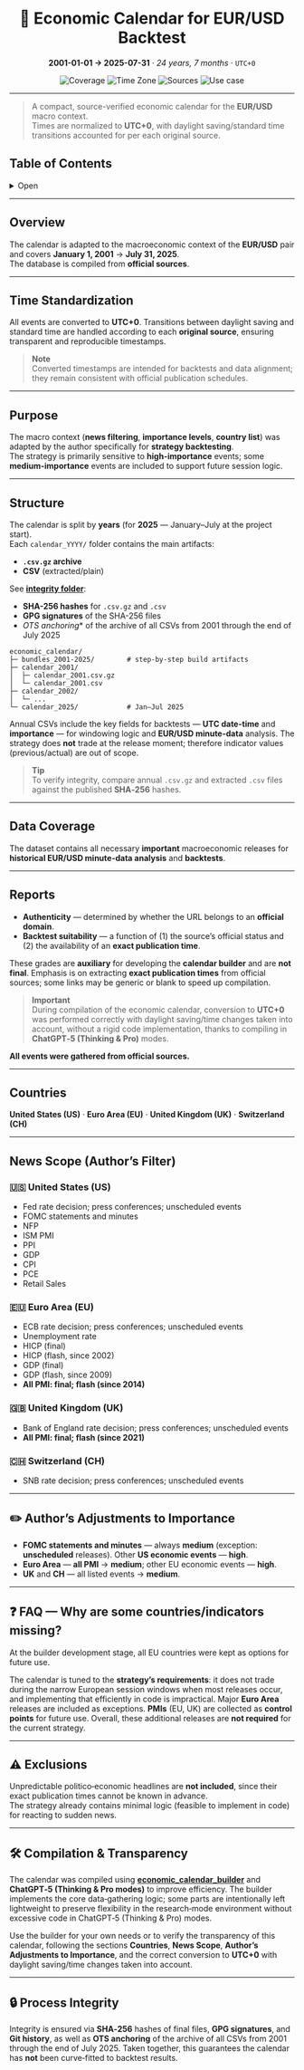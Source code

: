 <h1 align="center">📅 Economic Calendar for EUR/USD Backtest</h1>
<p align="center"><strong>2001-01-01 → 2025-07-31</strong> · <em>24 years, 7 months</em> · <code>UTC+0</code></p>
<p align="center">
  <img alt="Coverage" src="https://img.shields.io/badge/Coverage-2001%E2%80%932025-blue">
  <img alt="Time Zone" src="https://img.shields.io/badge/Time%20Zone-UTC%2B0-black">
  <img alt="Sources" src="https://img.shields.io/badge/Sources-Official%20only-brightgreen">
  <img alt="Use case" src="https://img.shields.io/badge/Use%20case-Backtesting-orange">
</p>

---

> A compact, source-verified economic calendar for the **EUR/USD** macro context.  
> Times are normalized to **UTC+0**, with daylight saving/standard time transitions accounted for per each original source.

## Table of Contents
<details>
<summary>Open</summary>

- [Overview](#overview)
- [Time Standardization](#time-standardization)
- [Purpose](#purpose)
- [Structure](#structure)
- [Data Coverage](#data-coverage)
- [Reports](#reports)
- [Countries](#countries)
- [News Scope (Author’s Filter)](#news-scope-authors-filter)
  - [United States](#-united-states-us)
  - [Euro Area](#-euro-area-eu)
  - [United Kingdom](#-united-kingdom-uk)
  - [Switzerland](#-switzerland-ch)
- [Author’s Adjustments to Importance](#-authors-adjustments-to-importance)
- [FAQ — Why are some countries/indicators missing?](#-faq--why-are-some-countriesindicators-missing)
- [Exclusions](#-exclusions)
- [Compilation & Transparency](#-compilation--transparency)
- [Process Integrity](#-process-integrity)
</details>

---

## Overview

The calendar is adapted to the macroeconomic context of the **EUR/USD** pair and covers **January 1, 2001** → **July 31, 2025**.  
The database is compiled from **official sources**.

---

## Time Standardization

All events are converted to **UTC+0**. Transitions between daylight saving and standard time are handled according to each **original source**, ensuring transparent and reproducible timestamps.

> **Note**  
> Converted timestamps are intended for backtests and data alignment; they remain consistent with official publication schedules.

---

## Purpose

The macro context (**news filtering**, **importance levels**, **country list**) was adapted by the author specifically for **strategy backtesting**.  
The strategy is primarily sensitive to **high-importance** events; some **medium-importance** events are included to support future session logic.

---

## Structure

The calendar is split by **years** (for **2025** — January–July at the project start).  
Each `calendar_YYYY/` folder contains the main artifacts:

- **`.csv.gz` archive**  
- **CSV** (extracted/plain)  

See **[integrity folder](https://github.com/rleydev/euro-macromechanica-backtest-data/tree/main/integrity/economic_calendars)**:

- **SHA-256 hashes** for `.csv.gz` and `.csv`  
- **GPG signatures** of the SHA-256 files
- *OTS anchoring** of the archive of all CSVs from 2001 through the end of July 2025


```text
economic_calendar/
├─ bundles_2001-2025/        # step-by-step build artifacts
├─ calendar_2001/
│  ├─ calendar_2001.csv.gz
│  └─ calendar_2001.csv
├─ calendar_2002/
│  └─ ...
└─ calendar_2025/            # Jan–Jul 2025
```

Annual CSVs include the key fields for backtests — **UTC date-time** and **importance** — for windowing logic and **EUR/USD minute-data** analysis. The strategy does **not** trade at the release moment; therefore indicator values (previous/actual) are out of scope.

> **Tip**  
> To verify integrity, compare annual `.csv.gz` and extracted `.csv` files against the published **SHA‑256** hashes.

---

## Data Coverage

The dataset contains all necessary **important** macroeconomic releases for **historical EUR/USD minute-data analysis** and **backtests**.

---

## Reports

- **Authenticity** — determined by whether the URL belongs to an **official domain**.  
- **Backtest suitability** — a function of (1) the source’s official status and (2) the availability of an **exact publication time**.

These grades are **auxiliary** for developing the **calendar builder** and are **not final**. Emphasis is on extracting **exact publication times** from official sources; some links may be generic or blank to speed up compilation.

> **Important**  
> During compilation of the economic calendar, conversion to **UTC+0** was performed correctly with daylight saving/time changes taken into account, without a rigid code implementation, thanks to compiling in **ChatGPT‑5 (Thinking & Pro)** modes.

**All events were gathered from official sources.**

---

## Countries

**United States (US)** · **Euro Area (EU)** · **United Kingdom (UK)** · **Switzerland (CH)**

---

## News Scope (Author’s Filter)

### 🇺🇸 United States (US)

- Fed rate decision; press conferences; unscheduled events  
- FOMC statements and minutes  
- NFP  
- ISM PMI  
- PPI  
- GDP  
- CPI  
- PCE  
- Retail Sales

### 🇪🇺 Euro Area (EU)

- ECB rate decision; press conferences; unscheduled events  
- Unemployment rate  
- HICP (final)  
- HICP (flash, since 2002)  
- GDP (final)  
- GDP (flash, since 2009)  
- **All PMI: final; flash (since 2014)**

### 🇬🇧 United Kingdom (UK)

- Bank of England rate decision; press conferences; unscheduled events  
- **All PMI: final; flash (since 2021)**

### 🇨🇭 Switzerland (CH)

- SNB rate decision; press conferences; unscheduled events

---

## ✏️ Author’s Adjustments to Importance

- **FOMC statements and minutes** — always **medium** (exception: **unscheduled** releases). Other **US economic events** — **high**.  
- **Euro Area** — **all PMI** → **medium**; other EU economic events — **high**.  
- **UK** and **CH** — all listed events → **medium**.

---

## ❓ FAQ — Why are some countries/indicators missing?

At the builder development stage, all EU countries were kept as options for future use.

The calendar is tuned to the **strategy’s requirements**: it does not trade during the narrow European session windows when most releases occur, and implementing that efficiently in code is impractical. Major **Euro Area** releases are included as exceptions. **PMIs** (EU, UK) are collected as **control points** for future use. Overall, these additional releases are **not required** for the current strategy.

---

## ⚠️ Exclusions

Unpredictable politico‑economic headlines are **not included**, since their exact publication times cannot be known in advance.  
The strategy already contains minimal logic (feasible to implement in code) for reacting to sudden news.

---

## 🛠 Compilation & Transparency

The calendar was compiled using **[economic_calendar_builder](https://github.com/rleydev/euro-macromechanica-tools/tree/main/economic_calendar_builder)** and **ChatGPT‑5 (Thinking & Pro modes)** to improve efficiency. The builder implements the core data‑gathering logic; some parts are intentionally left lightweight to preserve flexibility in the research‑mode environment without excessive code in ChatGPT‑5 (Thinking & Pro) modes.

Use the builder for your own needs or to verify the transparency of this calendar, following the sections **Countries**, **News Scope**, **Author’s Adjustments to Importance**, and the correct conversion to **UTC+0** with daylight saving/time changes taken into account.

---

## 🔒 Process Integrity

Integrity is ensured via **SHA‑256** hashes of final files, **GPG signatures**, and **Git history**, as well as **OTS anchoring** of the archive of all CSVs from 2001 through the end of July 2025. Taken together, this guarantees the calendar has **not** been curve‑fitted to backtest results.
